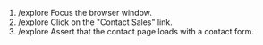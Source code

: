 1. /explore Focus the browser window.
2. /explore Click on the "Contact Sales" link.
3. /explore Assert that the contact page loads with a contact form.